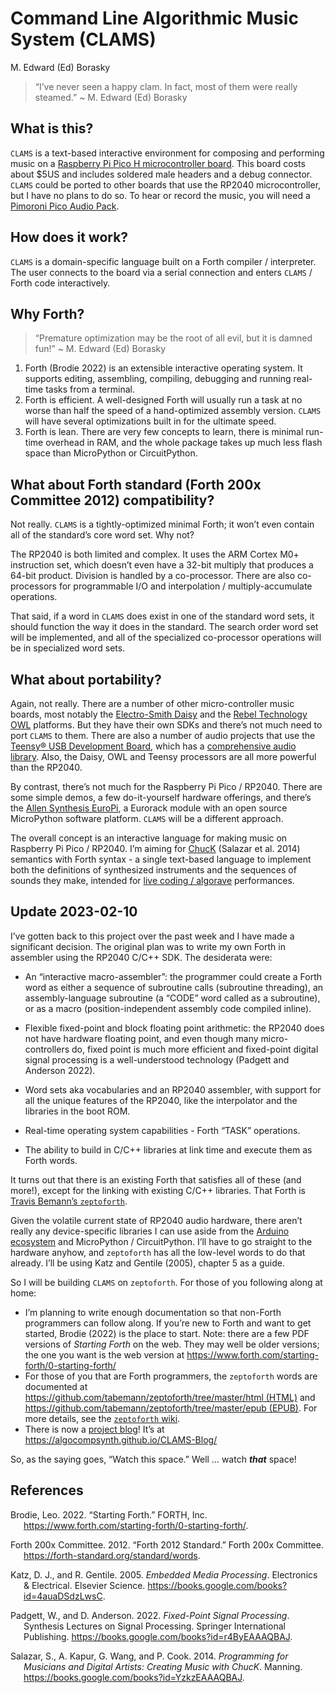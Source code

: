 Command Line Algorithmic Music System (CLAMS)
================
M. Edward (Ed) Borasky

> “I’ve never seen a happy clam. In fact, most of them were really
> steamed.” \~ M. Edward (Ed) Borasky

## What is this?

`CLAMS` is a text-based interactive environment for composing and
performing music on a [Raspberry Pi Pico H microcontroller
board](https://www.raspberrypi.com/documentation/microcontrollers/raspberry-pi-pico.html#raspberry-pi-pico-and-pico-h "Raspberry Pi Pico Website").
This board costs about \$5US and includes soldered male headers and a
debug connector. `CLAMS` could be ported to other boards that use the
RP2040 microcontroller, but I have no plans to do so. To hear or record
the music, you will need a [Pimoroni Pico Audio
Pack](https://shop.pimoroni.com/products/pico-audio-pack?variant=32369490853971).

## How does it work?

`CLAMS` is a domain-specific language built on a Forth compiler /
interpreter. The user connects to the board via a serial connection
and enters `CLAMS` / Forth code interactively.

## Why Forth?

> “Premature optimization may be the root of all evil, but it is damned
> fun!” \~ M. Edward (Ed) Borasky

1.  Forth (Brodie 2022) is an extensible interactive operating system.
    It supports editing, assembling, compiling, debugging and running
    real-time tasks from a terminal.
2.  Forth is efficient. A well-designed Forth will usually run a task at
    no worse than half the speed of a hand-optimized assembly version.
    `CLAMS` will have several optimizations built in for the ultimate
    speed.
3.  Forth is lean. There are very few concepts to learn, there is
    minimal run-time overhead in RAM, and the whole package takes up
    much less flash space than MicroPython or CircuitPython.

## What about Forth standard (Forth 200x Committee 2012) compatibility?

Not really. `CLAMS` is a tightly-optimized minimal Forth; it won’t even
contain all of the standard’s core word set. Why not?

The RP2040 is both limited and complex. It uses the ARM Cortex M0+
instruction set, which doesn’t even have a 32-bit multiply that produces
a 64-bit product. Division is handled by a co-processor. There are also
co-processors for programmable I/O and interpolation /
multiply-accumulate operations.

That said, if a word in `CLAMS` does exist in one of the standard word
sets, it should function the way it does in the standard. The search
order word set will be implemented, and all of the specialized
co-processor operations will be in specialized word sets.

## What about portability?

Again, not really. There are a number of other micro-controller music
boards, most notably the [Electro-Smith
Daisy](https://www.electro-smith.com/daisy "Electro-Smith Daisy") and
the [Rebel Technology
OWL](https://github.com/RebelTechnology/OpenWare "Rebel Technology on GitHub")
platforms. But they have their own SDKs and there’s not much need to
port `CLAMS` to them. There are also a number of audio projects that use
the [Teensy® USB Development
Board](https://www.pjrc.com/teensy/ "Teensy Home Page"), which has a
[comprehensive audio
library](https://www.pjrc.com/teensy/td_libs_Audio.html "Teensy Audio Library").
Also, the Daisy, OWL and Teensy processors are all more powerful than
the RP2040.

By contrast, there’s not much for the Raspberry Pi Pico / RP2040. There
are some simple demos, a few do-it-yourself hardware offerings, and
there’s the [Allen Synthesis
EuroPi](https://allensynthesis.co.uk/modules/europi.html "EuroPi module"),
a Eurorack module with an open source MicroPython software platform.
`CLAMS` will be a different approach.

The overall concept is an interactive language for making music on
Raspberry Pi Pico / RP2040. I’m aiming for
[ChucK](https://chuck.stanford.edu/ "ChucK Home Page") (Salazar et al.
2014) semantics with Forth syntax - a single text-based language to
implement both the definitions of synthesized instruments and the
sequences of sounds they make, intended for [live coding /
algorave](https://github.com/toplap/awesome-livecoding "Awesome Live Coding :ist on GitHub")
performances.

## Update 2023-02-10

I’ve gotten back to this project over the past week and I have made a
significant decision. The original plan was to write my own Forth in
assembler using the RP2040 C/C++ SDK. The desiderata were:

- An “interactive macro-assembler”: the programmer could create a Forth
  word as either a sequence of subroutine calls (subroutine threading),
  an assembly-language subroutine (a “CODE” word called as a
  subroutine), or as a macro (position-independent assembly code
  compiled inline).

- Flexible fixed-point and block floating point arithmetic: the RP2040
  does not have hardware floating point, and even though many
  micro-controllers do, fixed point is much more efficient and
  fixed-point digital signal processing is a well-understood technology
  (Padgett and Anderson 2022).

- Word sets aka vocabularies and an RP2040 assembler, with support for
  all the unique features of the RP2040, like the interpolator and the
  libraries in the boot ROM.

- Real-time operating system capabilities - Forth “TASK” operations.

- The ability to build in C/C++ libraries at link time and execute them
  as Forth words.

It turns out that there is an existing Forth that satisfies all of these
(and more!), except for the linking with existing C/C++ libraries. That
Forth is [Travis Bemann’s
`zeptoforth`](https://github.com/tabemann/zeptoforth "zeptoforth on GitHub").

Given the volatile current state of RP2040 audio hardware, there aren’t
really any device-specific libraries I can use aside from the [Arduino
ecosystem](https://github.com/pschatzmann/arduino-audio-tools "Arduino Audio Tools on GitHub")
and MicroPython / CircuitPython. I’ll have to go straight to the
hardware anyhow, and `zeptoforth` has all the low-level words to do that
already. I’ll be using Katz and Gentile (2005), chapter 5 as a guide.

So I will be building `CLAMS` on `zeptoforth`. For those of you
following along at home:

- I’m planning to write enough documentation so that non-Forth
  programmers can follow along. If you’re new to Forth and want to get
  started, Brodie (2022) is the place to start. Note: there are a few
  PDF versions of *Starting Forth* on the web. They may well be older
  versions; the one you want is the web version at
  <https://www.forth.com/starting-forth/0-starting-forth/>
- For those of you that are Forth programmers, the `zeptoforth` words
  are documented at
  [https://github.com/tabemann/zeptoforth/tree/master/html
  (HTML)](https://github.com/tabemann/zeptoforth/tree/master/html "zeptoforth HTML word list")
  and [https://github.com/tabemann/zeptoforth/tree/master/epub
  (EPUB)](https://github.com/tabemann/zeptoforth/tree/master/epub "zeptoforth EPUB word list").
  For more details, see the [`zeptoforth`
  wiki](https://github.com/tabemann/zeptoforth/wiki "zeptoforth wiki").
- There is now a [project
  blog](https://algocompsynth.github.io/CLAMS-Blog/ "CLAMS Project Blog")!
  It’s at <https://algocompsynth.github.io/CLAMS-Blog/>

So, as the saying goes, “Watch this space.” Well … watch ***that***
space!

## References

<div id="refs" class="references csl-bib-body hanging-indent">

<div id="ref-brodie2022" class="csl-entry">

Brodie, Leo. 2022. “Starting Forth.” FORTH, Inc.
<https://www.forth.com/starting-forth/0-starting-forth/>.

</div>

<div id="ref-forth2022" class="csl-entry">

Forth 200x Committee. 2012. “Forth 2012 Standard.” Forth 200x Committee.
<https://forth-standard.org/standard/words>.

</div>

<div id="ref-katz2005embedded" class="csl-entry">

Katz, D. J., and R. Gentile. 2005. *Embedded Media Processing*.
Electronics & Electrical. Elsevier Science.
<https://books.google.com/books?id=4auaDSdzLwsC>.

</div>

<div id="ref-padgett2022fixed" class="csl-entry">

Padgett, W., and D. Anderson. 2022. *Fixed-Point Signal Processing*.
Synthesis Lectures on Signal Processing. Springer International
Publishing. <https://books.google.com/books?id=r4ByEAAAQBAJ>.

</div>

<div id="ref-salazar2014programming" class="csl-entry">

Salazar, S., A. Kapur, G. Wang, and P. Cook. 2014. *Programming for
Musicians and Digital Artists: Creating Music with ChucK*. Manning.
<https://books.google.com/books?id=YzkzEAAAQBAJ>.

</div>

</div>
